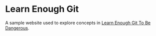 # Learn Enough Git

A sample website used to explore concepts in [Learn Enough Git To Be Dangerous](http://learnenough.com/git-tutorial).
